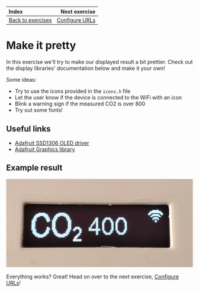 | Index                                       |                                   Next exercise |
| :------------------------------------------ | ----------------------------------------------: |
| [Back to exercises](../README.md#exercises) | [Configure URLs](configure-urls.md) |

# Make it pretty

In this exercise we'll try to make our displayed result a bit prettier. Check out the display libraries' documentation below and make it your own!

Some ideas:

- Try to use the icons provided in the `icons.h` file
- Let the user know if the device is connected to the WiFi with an icon
- Blink a warning sign if the measured CO2 is over 800
- Try out some fonts!

## Useful links

- [Adafruit SSD1306 OLED driver](https://github.com/adafruit/Adafruit_SSD1306)
- [Adafruit Graphics library](https://learn.adafruit.com/adafruit-gfx-graphics-library)

## Example result

![Result](/assets/make-it-pretty-result.png "Result")

Everything works? Great! Head on over to the next exercise, [Configure URLs](configure-urls.md)!
